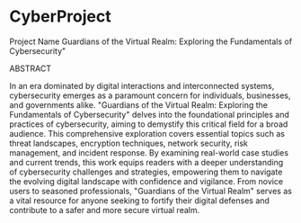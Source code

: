# CyberProject
Project Name
Guardians of the Virtual Realm: Exploring the Fundamentals of Cybersecurity"

ABSTRACT

In an era dominated by digital interactions and interconnected systems, cybersecurity emerges as a paramount concern for individuals, businesses, and governments alike. "Guardians of the Virtual Realm: Exploring the Fundamentals of Cybersecurity" delves into the foundational principles and practices of cybersecurity, aiming to demystify this critical field for a broad audience. This comprehensive exploration covers essential topics such as threat landscapes, encryption techniques, network security, risk management, and incident response. By examining real-world case studies and current trends, this work equips readers with a deeper understanding of cybersecurity challenges and strategies, empowering them to navigate the evolving digital landscape with confidence and vigilance. From novice users to seasoned professionals, "Guardians of the Virtual Realm" serves as a vital resource for anyone seeking to fortify their digital defenses and contribute to a safer and more secure virtual realm.
